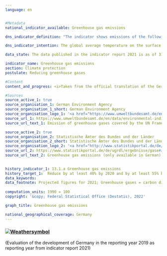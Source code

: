 ```yaml
---
language: en    


#Metadata    
national_indicator_available: Greenhouse gas emissions    

dns_indicator_definition: "The indicator shows emissions of the following greenhouse gases (substances or substance groups) in CO<sub>2</sub> equivalents: carbon dioxide (CO<sub>2</sub>), methane (CH<sub>4</sub>), nitrous oxide (N<sub>2</sub>O), nitrogen trifluoride (NF<sub>3</sub>), hydrofluorocarbons (HFCs), perfluorocarbons (PFCs) and sulphur hexafluoride (SF<sub>6</sub>)."    

dns_indicator_intention: The global average temperature on the surface of the Earth is continuously rising due to the increasing concentration of carbon dioxide and other greenhouse gases in the atmosphere, which is already having a detectable impact on the climate system today. The German Government therefore aims to lower greenhouse gas emissions in Germany by at least 40% compared with 1990 by 2020 and by at least 55% by 2030. The intention is to achieve greenhouse gas neutrality by 2050.    

data_state: The data published in the indicator report 2021 is as of 31.12.2020. The data shown on the DNS-Online-Platform is updated regularly, so that more current data may be available online than published in the indicator report 2021.    

indicator_name: Greenhouse gas emissions    
section: Climate protection    
postulate: Reducing greenhouse gases    

#Content    
content_and_progress: <i>Taken from the official translation of the German Sustainable Development Strategy</i><br><br>So that the various greenhouse gases can be collated into a single index, they are each expressed in CO<sub>2</sub> equivalents, which means that their mass is converted into the amount of CO<sub>2</sub> that would have an equivalent effect on global warming. However, this cumulative reporting obscures the development of each greenhouse gas on its own, as a negative trend in one can be balanced out by the positive trend in another.<br><br>The data are provided annually by the Federal Environment Agency as part of the reporting required under the United Nations Framework Convention on Climate Change (UNFCCC) and the Kyoto Protocol. The measuring and reporting of emissions is subject to a comprehensive quality-management regime.<br><br>The emissions are calculated in accordance with the territoriality or production principle.<br><br>The largest emitters of greenhouse gases and air pollutants within Germany were therefore identified, and the quantity of their emissions under certain circumstances was investigated. A specific emissions factor derived from those findings was then multiplied by the emitter’s activity data to arrive at the overall quantity of emissions. It should be noted that, in accordance with the Kyoto Protocol, the indicator does not show carbon dioxide emissions arising from land use, land-use change and forestry (LULUCF). Maritime shipping and international aviation are also excluded from the calculation. Looking at developments between 2015 and 2019, it is clear that the indicator has not progressed in a stable manner. In 2015 and 2016, greenhouse-gas emissions rose slightly, by 0.3 and 0.2 percentage points respectively. Since 2017, however, they have sunk noticeably, by 1.2 percentage points in 2017 and 2.9 percentage points in 2018. Over the long term, the projected figures for 2019 from the Federal Environment Agency show a total reduction of 35.7% compared with 1990. If the trend seen over the last five reporting years continues, the target for 2020 &minus; a reduction of 40% compared with 1990 &minus; is unlikely to be reached.<br><br>By far the greatest share of total greenhouse-gas emissions in 2019 was carbon dioxide, at 87.7%, compared with 84.1% in 1990. Most recently, methane accounted for 6.2% of the total, with nitrous oxide on 4.3%, HFCs on 1.3% and sulphur hexafluoride on 0.5% (the latter two being figures for 2017). By far the largest proportion of CO<sub>2</sub> emissions arise from the generation of electricity and heat. Methane and nitrous oxide are emitted primarily by agricultural production.    

#Sources    
source_active_1: true
source_organisation_1: German Environment Agency
source_organisation_1_short: German Environment Agency
source_organisation_logo_1: '<a href="https://www.umweltbundesamt.de/en"><img src="https://g205sdgs.github.io/sdg-indicators/public/LogosEn/uba.png" alt=" German Environment Agency" title="Click here to visit the homepage of the organization" style="border: transparent"/></a>'
source_url_1: https://www.umweltbundesamt.de/en/data/environmental-indicators/indicator-greenhouse-gas-emissions                        
source_url_text_1: Emission of greenhouse gases covered by the UN Framework Convention on Climate                        

source_active_2: true
source_organisation_2: Statistische Ämter des Bundes und der Länder
source_organisation_2_short: Statistische Ämter des Bundes und der Länder
source_organisation_logo_2: '<a href="http://www.statistikportal.de/de/veroeffentlichungen/volkswirtschaftliche-gesamtrechnungen-der-laender"><img src="https://g205sdgs.github.io/sdg-indicators/public/LogosEn/akugrdl.png" alt=" Statistische Ämter des Bundes und der Länder" title="Click here to visit the homepage of the organization" style="border: transparent"/></a>'
source_url_2: https://www.statistikportal.de/de/ugrdl/ergebnisse/gase#alle-ergebnisse                        
source_url_text_2: Greenhouse gas emissions (only available in German)                        
    

history_indicator_1: 13.1.a Greenhouse gas emissions                    
history_target_1:  Reduce by at least 40% by 2020 and by at least 55% by 2030, in each case compared to 1990; greenhouse gas neutrality to be achieved by 2050    
data_keywords:    
data_footnote: Projected figures for 2021; Greenhouse gases = carbon dioxide (CO&#8322;), methane (CH&#8324;), nitrous oxide (N&#8322;O), sulphur hexafluoride (SF&#8326;), nitrogen trifluoride (NF&#8323;), hydrofluorocarbons (HFCs) and perfluorocarbons (PFCs)    
    
computation_units: 1990 = 100    
copyright: '&copy; Federal Statistical Office (Destatis), 2022'    

graph_title: Greenhouse gas emissions    

national_geographical_coverage: Germany    
---    
```

<div>
  <div class="my-header">
    <h3>
      <a href="https://sustainabledevelopment-deutschland.github.io/en/status/"><img src="https://g205sdgs.github.io/sdg-indicators/public/Wettersymbole/Wolke.png" title="The indicator is 'off track'. Although it is developing in the desired direction, the target will be missed significantly if the development continues." alt="Weathersymbol" />
      </a>
    </h3>
  </div>
  <div class="my-header-note">
    <span> (Evaluation of the development of Germany in the reporting year 2019 as reporting year from indicator report 2021)</span>
  </div>
</div>